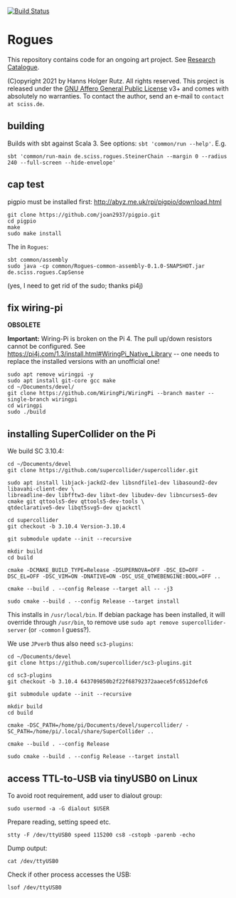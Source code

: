[![Build Status](https://github.com/Sciss/Rogues/workflows/Scala%20CI/badge.svg?branch=main)](https://github.com/Sciss/Rogues/actions?query=workflow%3A%22Scala+CI%22)

# Rogues

This repository contains code for an ongoing art project. See [Research Catalogue](https://www.researchcatalogue.net/view/1437680/1437681).

(C)opyright 2021 by Hanns Holger Rutz. All rights reserved. This project is released under the
[GNU Affero General Public License](https://github.comt/Sciss/Rogues/blob/main/LICENSE) v3+ and
comes with absolutely no warranties.
To contact the author, send an e-mail to `contact at sciss.de`.

## building

Builds with sbt against Scala 3. See options: `sbt 'common/run --help'`. E.g.

    sbt 'common/run-main de.sciss.rogues.SteinerChain --margin 0 --radius 240 --full-screen --hide-envelope'

## cap test

pigpio must be installed first: http://abyz.me.uk/rpi/pigpio/download.html

    git clone https://github.com/joan2937/pigpio.git
    cd pigpio
    make
    sudo make install

The in `Rogues`:

    sbt common/assembly
    sudo java -cp common/Rogues-common-assembly-0.1.0-SNAPSHOT.jar de.sciss.rogues.CapSense

(yes, I need to get rid of the sudo; thanks pi4j)

## fix wiring-pi

__OBSOLETE__

__Important:__ Wiring-Pi is broken on the Pi 4. The pull up/down resistors cannot be configured.
See https://pi4j.com/1.3/install.html#WiringPi_Native_Library -- one needs to replace the installed versions
with an unofficial one!

    sudo apt remove wiringpi -y
    sudo apt install git-core gcc make
    cd ~/Documents/devel/
    git clone https://github.com/WiringPi/WiringPi --branch master --single-branch wiringpi
    cd wiringpi
    sudo ./build

## installing SuperCollider on the Pi

We build SC 3.10.4:

```
cd ~/Documents/devel
git clone https://github.com/supercollider/supercollider.git

sudo apt install libjack-jackd2-dev libsndfile1-dev libasound2-dev libavahi-client-dev \
libreadline-dev libfftw3-dev libxt-dev libudev-dev libncurses5-dev cmake git qttools5-dev qttools5-dev-tools \
qtdeclarative5-dev libqt5svg5-dev qjackctl

cd supercollider
git checkout -b 3.10.4 Version-3.10.4

git submodule update --init --recursive

mkdir build
cd build

cmake -DCMAKE_BUILD_TYPE=Release -DSUPERNOVA=OFF -DSC_ED=OFF -DSC_EL=OFF -DSC_VIM=ON -DNATIVE=ON -DSC_USE_QTWEBENGINE:BOOL=OFF ..

cmake --build . --config Release --target all -- -j3

sudo cmake --build . --config Release --target install
```

This installs in `/usr/local/bin`. If debian package has been installed, it will override through `/usr/bin`,
to remove use `sudo apt remove supercollider-server` (or `-common` I guess?).

We use `JPverb` thus also need `sc3-plugins`:

```
cd ~/Documents/devel
git clone https://github.com/supercollider/sc3-plugins.git

cd sc3-plugins
git checkout -b 3.10.4 643709850b2f22f68792372aaece5fc6512defc6

git submodule update --init --recursive

mkdir build
cd build

cmake -DSC_PATH=/home/pi/Documents/devel/supercollider/ -SC_PATH=/home/pi/.local/share/SuperCollider ..

cmake --build . --config Release

sudo cmake --build . --config Release --target install

```

## access TTL-to-USB via tinyUSB0 on Linux

To avoid root requirement, add user to dialout group:

    sudo usermod -a -G dialout $USER

Prepare reading, setting speed etc.

    stty -F /dev/ttyUSB0 speed 115200 cs8 -cstopb -parenb -echo

Dump output:

    cat /dev/ttyUSB0

Check if other process accesses the USB:

    lsof /dev/ttyUSB0

